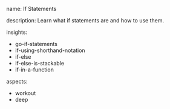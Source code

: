 name: If Statements

description: Learn what if statements are and how to use them.

insights:
  - go-if-statements
  - if-using-shorthand-notation
  - if-else
  - if-else-is-stackable
  - if-in-a-function

aspects:
  - workout
  - deep
